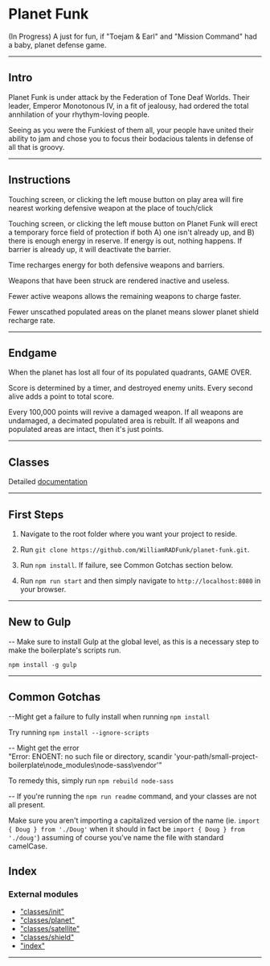 
Planet Funk
===========

(In Progress) A just for fun, if "Toejam & Earl" and "Mission Command" had a baby, planet defense game.  
  

* * *

Intro
-----

Planet Funk is under attack by the Federation of Tone Deaf Worlds. Their leader, Emperor Monotonous IV, in a fit of jealousy, had ordered the total annhilation of your rhythym-loving people.  
  

Seeing as you were the Funkiest of them all, your people have united their ability to jam and chose you to focus their bodacious talents in defense of all that is groovy.  
  

* * *

Instructions
------------

Touching screen, or clicking the left mouse button on play area will fire nearest working defensive weapon at the place of touch/click  
  

Touching screen, or clicking the left mouse button on Planet Funk will erect a temporary force field of protection if both A) one isn't already up, and B) there is enough energy in reserve. If energy is out, nothing happens. If barrier is already up, it will deactivate the barrier.  
  

Time recharges energy for both defensive weapons and barriers.  
  

Weapons that have been struck are rendered inactive and useless.  
  

Fewer active weapons allows the remaining weapons to charge faster.  
  

Fewer unscathed populated areas on the planet means slower planet shield recharge rate.  
  

* * *

Endgame
-------

When the planet has lost all four of its populated quadrants, GAME OVER.  
  

Score is determined by a timer, and destroyed enemy units. Every second alive adds a point to total score.  
  

Every 100,000 points will revive a damaged weapon. If all weapons are undamaged, a decimated populated area is rebuilt. If all weapons and populated areas are intact, then it's just points.  
  

* * *

Classes
-------

Detailed [documentation](docs/README.md)  
  

* * *

First Steps
-----------

1.  Navigate to the root folder where you want your project to reside.  
      
    
2.  Run `git clone https://github.com/WilliamRADFunk/planet-funk.git`.  
      
    
3.  Run `npm install`. If failure, see Common Gotchas section below.  
      
    
4.  Run `npm run start` and then simply navigate to `http://localhost:8080` in your browser.  
      
    

* * *

New to Gulp
-----------

\-\- Make sure to install Gulp at the global level, as this is a necessary step to make the boilerplate's scripts run.  
  

`npm install -g gulp`  
  

* * *

Common Gotchas
--------------

--Might get a failure to fully install when running `npm install`  
  

Try running `npm install --ignore-scripts`  
  

\-\- Might get the error  
"Error: ENOENT: no such file or directory, scandir 'your-path/small-project-boilerplate\\node_modules\\node-sass\\vendor'"  
  

To remedy this, simply run `npm rebuild node-sass`  
  

\-\- If you're running the `npm run readme` command, and your classes are not all present.  
  

Make sure you aren't importing a capitalized version of the name (ie. `import { Doug } from './Doug'` when it should in fact be `import { Doug } from './doug'`) assuming of course you've name the file with standard camelCase.

## Index

### External modules

* ["classes/init"](modules/_classes_init_.md)
* ["classes/planet"](modules/_classes_planet_.md)
* ["classes/satellite"](modules/_classes_satellite_.md)
* ["classes/shield"](modules/_classes_shield_.md)
* ["index"](modules/_index_.md)

---

